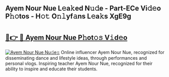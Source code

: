 ## Ayem Nour Nue L𝚎a𝚔ed N𝚞𝚍e - Part-ECe Vi𝚍𝚎o P𝚑𝚘tos - H𝚘𝚝 O𝚗𝚕yf𝚊ns L𝚎a𝚔s XgE9g

# <h2><a href="http://kf0vuu.oniu.top/?m=Ayem+Nour+Nue">🔗👉 🔴 Ayem Nour Nue P𝚑ot𝚘𝚜 V𝚒d𝚎o</a></h2>

[![Ayem Nour Nue Nu𝚍e𝚜](https://i.imgur.com/0qMVB7G.gif)](http://kf0vuu.oniu.top/?m=Ayem+Nour+Nue)
Online influencer Ayem Nour Nue, recognized for disseminating dance and lifestyle ideas, through performances and personal vlogs. Inspiring teacher Ayem Nour Nue, recognized for their ability to inspire and educate their students.  
